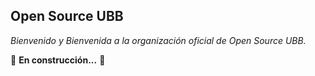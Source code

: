 Open Source UBB
---

_Bienvenido y Bienvenida a la organización oficial de Open Source UBB._

🚧 **En construcción...** 🚧
